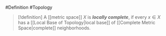 #Definition #Topology 

> [!definition]
> A [[metric space]] $X$ is ***locally complete***, if every $x\in X$ has a [[Local Base of Topology|local base]] of [[Complete Metric Space|complete]] neighborhoods.